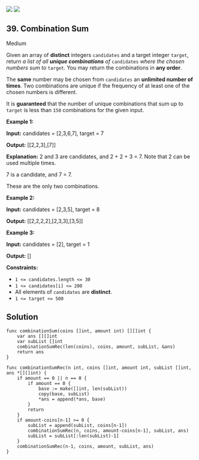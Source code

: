 [![](https://img.shields.io/github/stars/LeetCode-in-Go/LeetCode-in-Go?label=Stars&style=flat-square)](https://github.com/LeetCode-in-Go/LeetCode-in-Go)
[![](https://img.shields.io/github/forks/LeetCode-in-Go/LeetCode-in-Go?label=Fork%20me%20on%20GitHub%20&style=flat-square)](https://github.com/LeetCode-in-Go/LeetCode-in-Go/fork)

## 39\. Combination Sum

Medium

Given an array of **distinct** integers `candidates` and a target integer `target`, return _a list of all **unique combinations** of_ `candidates` _where the chosen numbers sum to_ `target`_._ You may return the combinations in **any order**.

The **same** number may be chosen from `candidates` an **unlimited number of times**. Two combinations are unique if the frequency of at least one of the chosen numbers is different.

It is **guaranteed** that the number of unique combinations that sum up to `target` is less than `150` combinations for the given input.

**Example 1:**

**Input:** candidates = [2,3,6,7], target = 7

**Output:** [[2,2,3],[7]]

**Explanation:** 
2 and 3 are candidates, and 2 + 2 + 3 = 7. Note that 2 can be used multiple times.

7 is a candidate, and 7 = 7. 

These are the only two combinations.

**Example 2:**

**Input:** candidates = [2,3,5], target = 8

**Output:** [[2,2,2,2],[2,3,3],[3,5]]

**Example 3:**

**Input:** candidates = [2], target = 1

**Output:** []

**Constraints:**

*   `1 <= candidates.length <= 30`
*   `1 <= candidates[i] <= 200`
*   All elements of `candidates` are **distinct**.
*   `1 <= target <= 500`

## Solution

```golang
func combinationSum(coins []int, amount int) [][]int {
	var ans [][]int
	var subList []int
	combinationSumRec(len(coins), coins, amount, subList, &ans)
	return ans
}

func combinationSumRec(n int, coins []int, amount int, subList []int, ans *[][]int) {
	if amount == 0 || n == 0 {
		if amount == 0 {
			base := make([]int, len(subList))
			copy(base, subList)
			*ans = append(*ans, base)
		}
		return
	}
	if amount-coins[n-1] >= 0 {
		subList = append(subList, coins[n-1])
		combinationSumRec(n, coins, amount-coins[n-1], subList, ans)
		subList = subList[:len(subList)-1]
	}
	combinationSumRec(n-1, coins, amount, subList, ans)
}
```